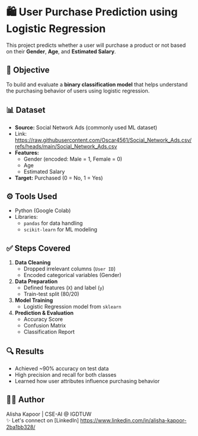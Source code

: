 # 🛍️ User Purchase Prediction using Logistic Regression

This project predicts whether a user will purchase a product or not based on their **Gender**, **Age**, and **Estimated Salary**.

## 📌 Objective
To build and evaluate a **binary classification model** that helps understand the purchasing behavior of users using logistic regression.

## 📊 Dataset
- **Source:** Social Network Ads (commonly used ML dataset)
- Link: https://raw.githubusercontent.com/Oscar4561/Social_Network_Ads.csv/refs/heads/main/Social_Network_Ads.csv
- **Features:**
  - Gender (encoded: Male = 1, Female = 0)
  - Age
  - Estimated Salary
- **Target:** Purchased (0 = No, 1 = Yes)

## ⚙️ Tools Used
- Python (Google Colab)
- Libraries:
  - `pandas` for data handling
  - `scikit-learn` for ML modeling
 

## ✅ Steps Covered

1. **Data Cleaning**
   - Dropped irrelevant columns (`User ID`)
   - Encoded categorical variables (Gender)
2. **Data Preparation**
   - Defined features (`X`) and label (`y`)
   - Train-test split (80/20)
3. **Model Training**
   - Logistic Regression model from `sklearn`
4. **Prediction & Evaluation**
   - Accuracy Score
   - Confusion Matrix
   - Classification Report


## 🔍 Results
- Achieved ~90% accuracy on test data
- High precision and recall for both classes
- Learned how user attributes influence purchasing behavior

## 👩‍💻 Author
Alisha Kapoor | CSE-AI @ IGDTUW  
✨ Let's connect on [LinkedIn] 
https://www.linkedin.com/in/alisha-kapoor-2ba1bb328/
